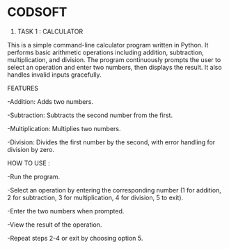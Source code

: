 # CODSOFT
1) TASK 1 : CALCULATOR

This is a simple command-line calculator program written in Python. It performs basic arithmetic operations including addition, subtraction, multiplication, and division. The program continuously prompts the user to select an operation and enter two numbers, then displays the result. It also handles invalid inputs gracefully.

FEATURES

-Addition: Adds two numbers.

-Subtraction: Subtracts the second number from the first.

-Multiplication: Multiplies two numbers.

-Division: Divides the first number by the second, with error handling for division by zero.

HOW TO USE :

-Run the program.

-Select an operation by entering the corresponding number (1 for addition, 2 for subtraction, 3 for multiplication, 4 for division, 5 to exit).

-Enter the two numbers when prompted.

-View the result of the operation.

-Repeat steps 2-4 or exit by choosing option 5.
